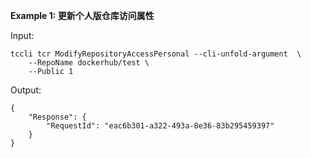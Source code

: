 **Example 1: 更新个人版仓库访问属性**



Input: 

```
tccli tcr ModifyRepositoryAccessPersonal --cli-unfold-argument  \
    --RepoName dockerhub/test \
    --Public 1
```

Output: 
```
{
    "Response": {
        "RequestId": "eac6b301-a322-493a-8e36-83b295459397"
    }
}
```

